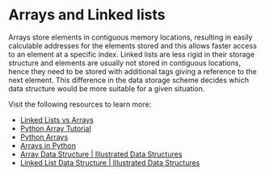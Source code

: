 # Arrays and Linked lists

Arrays store elements in contiguous memory locations, resulting in easily calculable addresses for the elements stored and this allows faster access to an element at a specific index. Linked lists are less rigid in their storage structure and elements are usually not stored in contiguous locations, hence they need to be stored with additional tags giving a reference to the next element. This difference in the data storage scheme decides which data structure would be more suitable for a given situation.

Visit the following resources to learn more:

- [Linked Lists vs Arrays](https://www.geeksforgeeks.org/linked-list-vs-array/)
- [Python Array Tutorial](https://www.freecodecamp.org/news/python-array-tutorial-define-index-methods/)
- [Python Arrays](https://www.geeksforgeeks.org/python-arrays/)
- [Arrays in Python](https://www.edureka.co/blog/arrays-in-python/)
- [Array Data Structure | Illustrated Data Structures](https://www.youtube.com/watch?v=QJNwK2uJyGs)
- [Linked List Data Structure | Illustrated Data Structures](https://www.youtube.com/watch?v=odW9FU8jPRQ)
